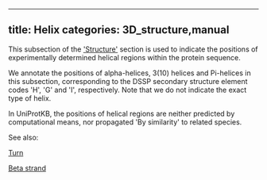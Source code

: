 
---
title: Helix
categories: 3D_structure,manual
---

This subsection of the ['Structure'](http://www.uniprot.org/help/structure%5Fsection) section is used to indicate the positions of experimentally determined helical regions within the protein sequence.

We annotate the positions of alpha-helices, 3(10) helices and Pi-helices in this subsection, corresponding to the DSSP secondary structure element codes 'H', 'G' and 'I', respectively. Note that we do not indicate the exact type of helix.

In UniProtKB, the positions of helical regions are neither predicted by computational means, nor propagated 'By similarity' to related species.

See also:

[Turn](http://www.uniprot.org/help/turn)  
  
[Beta strand](http://www.uniprot.org/help/strand)
        